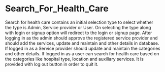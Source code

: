# Search_For_Health_Care
Search for health care  contains an initial selection type to select whether the type is Admin, Service provider or User. On selecting the type along with login or signup option will redirect to the login or signup page. After logging in as the admin should approve the registered service provider and should add the services, update and maintain and other details in database. 
If logged in as a Service provider should update and maintain the categories and other details. If logged in as a user can search for health care based on the categories like hospital type, location and auxiliary services. It is provided with log out button in order to quit it.
